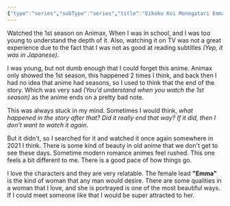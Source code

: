 ```yaml
---
{"type":"series","subType":"series","title":"Eikoku Koi Monogatari Emma","englishTitle":"Emma: A Victorian Romance","year":2005,"dataSource":"MALAPI","url":"https://myanimelist.net/anime/345/Eikoku_Koi_Monogatari_Emma","id":345,"genres":["Drama","Romance"],"studios":["Pierrot"],"episodes":12,"duration":"25 min per ep","onlineRating":7.62,"actors":null,"image":"https://cdn.myanimelist.net/images/anime/5/80117.jpg","released":true,"streamingServices":["Crunchyroll","Funimation"],"airing":false,"airedFrom":"03/04/2005","airedTo":"19/06/2005","watched":false,"lastWatched":"","personalRating":0,"tags":["mediaDB/tv/series"],"dg-publish":true,"permalink":"/media-db/series/eikoku-koi-monogatari-emma-2005/","dgPassFrontmatter":true,"noteIcon":"3","created":"2023-11-14T21:08:36.157+05:30","updated":"2023-12-10T09:42:25.750+05:30"}
---
```


Watched the 1st season on Animax, When I was in school, and I was too young to understand the depth of it. Also, watching it on TV was not a great experience due to the fact that I was not as good at reading subtitles *(Yep, it was in Japanese)*.

I was young, but not dumb enough that I could forget this anime. Animax only showed the 1st season, this happened 2 times I think, and back then I had no idea that anime had seasons, so I used to think that the end of the story. Which was very sad *(You'd understand when you watch the 1st season)* as the anime ends on a pretty bad note.

This was always stuck in my mind. Sometimes I would think, *what happened in the story after that? Did it really end that way? If it did, then I don't want to watch it again*.

But it didn't, so I searched for it and watched it once again somewhere in 2021 I think. There is some kind of beauty in old anime that we don't get to see these days. Sometime modern romance animes feel rushed. This one feels a bit different to me. There is a good pace of how things go.

I love the characters and they are very relatable. The female lead **"Emma"** is the kind of woman that any man would desire. There are some qualities in a woman that I love, and she is portrayed is one of the most beautiful ways. If I could meet someone like that I would be super attracted to her.